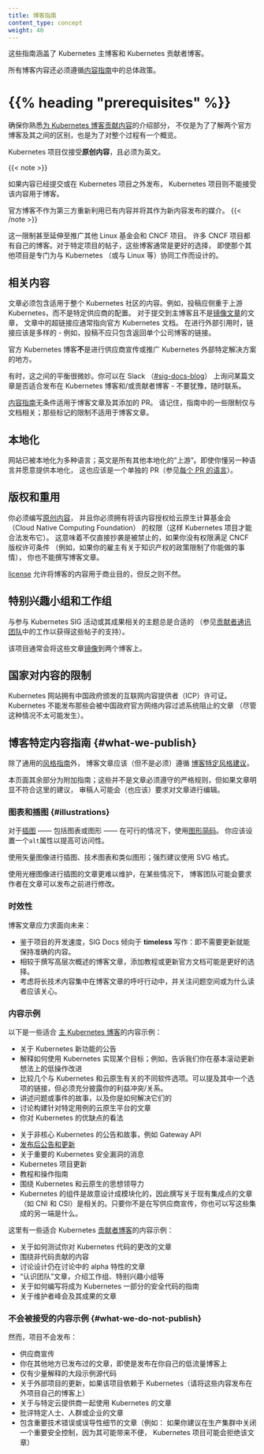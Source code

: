 ```yaml
---
title: 博客指南
content_type: concept
weight: 40
---
```

<!--
title: Blog guidelines
content_type: concept
weight: 40
-->

<!-- overview -->

<!--
These guidelines cover the main Kubernetes blog and the Kubernetes
contributor blog.

All blog content must also adhere to the overall policy in the
[content guide](/docs/contribute/style/content-guide/).
-->
这些指南涵盖了 Kubernetes 主博客和 Kubernetes 贡献者博客。

所有博客内容还必须遵循[内容指南](/zh-cn/docs/contribute/style/content-guide/)中的总体政策。

# {{% heading "prerequisites" %}}

<!--
Make sure you are familiar with the introduction sections of
[contributing to Kubernetes blogs](/docs/contribute/blog/), not just to learn about
the two official blogs and the differences between them, but also to get an overview
of the process.
-->
确保你熟悉[为 Kubernetes 博客贡献内容](/zh-cn/docs/contribute/blog/)的介绍部分，
不仅是为了了解两个官方博客及其之间的区别，也是为了对整个过程有一个概览。

<!--
## Original content

The Kubernetes project accepts **original content only**, in English.
-->
Kubernetes 项目仅接受**原创内容**，且必须为英文。

{{< note >}}
<!--
The Kubernetes project cannot accept content for the blog if it has already been submitted
or published outside of the Kubernetes project.

The official blogs are not available as a medium to repurpose existing content from any third
party as new content.
-->
如果内容已经提交或在 Kubernetes 项目之外发布，
Kubernetes 项目则不能接受该内容用于博客。

官方博客不作为第三方重新利用已有内容并将其作为新内容发布的媒介。
{{< /note >}}

<!--
This restriction even carries across to promoting other Linux Foundation and CNCF projects.
Many CNCF projects have their own blog. These are often a better choice for posts about a specific
project, even if that other project is designed specifically to work with Kubernetes (or with Linux,
etc).
-->
这一限制甚至延伸至推广其他 Linux 基金会和 CNCF 项目。
许多 CNCF 项目都有自己的博客。对于特定项目的帖子，这些博客通常是更好的选择，
即使那个其他项目是专门为与 Kubernetes （或与 Linux 等）协同工作而设计的。

<!--
## Relevant content

Articles must contain content that applies broadly to the Kubernetes community. For example, a
submission should focus on upstream Kubernetes as opposed to vendor-specific configurations.
For articles submitted to the main blog that are not
[mirror articles](/docs/contribute/blog/mirroring/), hyperlinks in the article should commonly
be to the official Kubernetes documentation. When making external references, links should be
diverse - for example, a submission shouldn't contain only links back to a single company's blog.
-->
## 相关内容

文章必须包含适用于整个 Kubernetes 社区的内容。例如，投稿应侧重于上游
Kubernetes，而不是特定供应商的配置。
对于提交到主博客且不是[镜像文章](/zh-cn/docs/contribute/blog/mirroring/)的文章，
文章中的超链接应通常指向官方 Kubernetes 文档。
在进行外部引用时，链接应该是多样的 - 例如，投稿不应只包含返回单个公司博客的链接。

<!--
The official Kubernetes blogs are **not** the place for vendor pitches or for articles that promote
a specific solution from outside Kubernetes.

Sometimes this is a delicate balance. You can ask in Slack ([#sig-docs-blog](https://kubernetes.slack.com/archives/CJDHVD54J))
for guidance on whether a post is appropriate for the Kubernetes blog and / or contributor blog -
don't hesitate to reach out.

The [content guide](/docs/contribute/style/content-guide/) applies unconditionally to blog articles
and the PRs that add them. Bear in mind that some restrictions in the guide state that they are only relevant to documentation; those marked restrictions don't apply to blog articles.
-->
官方 Kubernetes 博客**不**是进行供应商宣传或推广 Kubernetes 外部特定解决方案的地方。

有时，这之间的平衡很微妙。你可以在 Slack （[#sig-docs-blog](https://kubernetes.slack.com/archives/CJDHVD54J)）
上询问某篇文章是否适合发布在 Kubernetes 博客和/或贡献者博客 - 不要犹豫，随时联系。

[内容指南](/zh-cn/docs/contribute/style/content-guide/)无条件适用于博客文章及其添加的 PR。
请记住，指南中的一些限制仅与文档相关；那些标记的限制不适用于博客文章。

<!--
## Localization

The website is localized into many languages; English is the “upstream” for all the other
localizations. Even if you speak another language and would be happy to provide a localization,
that should be in a separate pull request (see [languages per PR](/docs/contribute/new-content/#languages-per-pr)).
-->
## 本地化

网站已被本地化为多种语言；英文是所有其他本地化的“上游”。即使你懂另一种语言并愿意提供本地化，
这也应该是一个单独的 PR（参见[每个 PR 的语言](/zh-cn/docs/contribute/new-content/#languages-per-pr)）。

<!--
## Copyright and reuse

You must write [original content](#original-content) and you must have permission to license
that content to the Cloud Native Computing Foundation (so that the Kubernetes project can
legally publish it).
This means that not only is direct plagiarism forbidden, you cannot write a blog article if
you don't have permission to meet the CNCF copyright license conditions (for example, if your
employer has a policy about intellectual property that restricts what you are allowed to do).

The [license](https://github.com/kubernetes/website/blob/main/LICENSE) for the blog allows
commercial use of the content for commercial purposes, but not the other way around.
-->
## 版权和重用

你必须编写[原创内容](#original-content)，
并且你必须拥有将该内容授权给云原生计算基金会（Cloud Native Computing Foundation）
的权限（这样 Kubernetes 项目才能合法发布它）。
这意味着不仅直接抄袭是被禁止的，如果你没有权限满足 CNCF 版权许可条件
（例如，如果你的雇主有关于知识产权的政策限制了你能做的事情），
你也不能撰写博客文章。

[license](https://github.com/kubernetes/website/blob/main/LICENSE)
允许将博客的内容用于商业目的，但反之则不然。

<!--
## Special interest groups and working groups

Topics related to participation in or results of Kubernetes SIG activities are always on
topic (see the work in the [Contributor Comms Team](https://github.com/kubernetes/community/blob/master/communication/contributor-comms/blogging-resources/blog-guidelines.md#contributor-comms-blog-guidelines)
for support on these posts).

The project typically [mirrors](/docs/contribute/blog/mirroring/) these articles to both blogs.
-->
## 特别兴趣小组和工作组

与参与 Kubernetes SIG 活动或其成果相关的主题总是合适的
（参见[贡献者通讯团队](https://github.com/kubernetes/community/blob/master/communication/contributor-comms/blogging-resources/blog-guidelines.md#contributor-comms-blog-guidelines)中的工作以获得这些帖子的支持）。

该项目通常会将这些文章[镜像](/zh-cn/docs/contribute/blog/mirroring/)到两个博客上。

<!--
## National restrictions on content

The Kubernetes website has an Internet Content Provider (ICP) licence from the government of China. Although it's unlikely to be a problem, Kubernetes cannot publish articles that would be blocked by the Chinese government's official filtering of internet content.
-->
## 国家对内容的限制

Kubernetes 网站拥有中国政府颁发的互联网内容提供者（ICP）许可证。
Kubernetes 不能发布那些会被中国政府官方网络内容过滤系统阻止的文章
（尽管这种情况不太可能发生）。

<!--
## Blog-specific content guidance {#what-we-publish}

As well as the general [style guide](/docs/contribute/style/style-guide/), blog articles should (not must) align to
the [blog-specific style recommendations](/docs/contribute/blog/article-submission/#article-content).

The remainder of this page is additional guidance; these are not strict rules that articles
must follow, but reviewers are likely to (and should) ask for edits to articles that are
obviously not aligned with the recommendations here.
-->
## 博客特定内容指南   {#what-we-publish}

除了通用的[风格指南](/zh-cn/docs/contribute/style/style-guide/)外，
博客文章应该（但不是必须）遵循
[博客特定风格建议](/zh-cn/docs/contribute/blog/article-submission/#article-content)。

本页面其余部分为附加指南；这些并不是文章必须遵守的严格规则，但如果文章明显不符合这里的建议，
审稿人可能会（也应该）要求对文章进行编辑。

<!--
### Diagrams and illustrations {#illustrations}

For [illustrations](/docs/contribute/blog/article-submission/#illustrations) - including diagrams or charts - use the [figure shortcode](https://gohugo.io/content-management/shortcodes/#figure)
where feasible. You should set an `alt` attribute for accessibility.
-->
### 图表和插图   {#illustrations}

对于[插图](/zh-cn/docs/contribute/blog/article-submission/#illustrations)
—— 包括图表或图形
—— 在可行的情况下，使用[图形简码](https://gohugo.io/content-management/shortcodes/#figure)。
你应该设置一个`alt`属性以提高可访问性。

<!--
Use vector images for illustrations, technical diagrams and similar graphics; SVG format is recommended as a strong preference.

Articles that use raster images for illustrations are more difficult to maintain and in some
cases the blog team may ask authors to revise the article before it could be published.
-->
使用矢量图像进行插图、技术图表和类似图形；强烈建议使用 SVG 格式。

使用光栅图像进行插图的文章更难以维护，在某些情况下，
博客团队可能会要求作者在文章可以发布之前进行修改。

<!--
### Timelessness

Blog posts should aim to be future proof

- Given the development velocity of the project, SIG Docs prefers _timeless_ writing: content that
  won't require updates to stay accurate for the reader.
- It can be a better choice to add a tutorial or update official documentation than to write a
  high level overview as a blog post.
- Consider concentrating the long technical content as a call to action of the blog post, and
  focus on the problem space or why readers should care.
-->
### 时效性

博客文章应力求面向未来：

- 鉴于项目的开发速度，SIG Docs 倾向于 **timeless** 写作：即不需要更新就能保持准确的内容。
- 相较于撰写高层次概述的博客文章，添加教程或更新官方文档可能是更好的选择。
- 考虑将长技术内容集中在博客文章的呼吁行动中，并关注问题空间或为什么读者应该关心。

<!--
### Content examples

Here are some examples of content that is appropriate for the
[main Kubernetes blog](/docs/contribute/blog/#main-blog):
-->
### 内容示例

以下是一些适合
[主 Kubernetes 博客](/zh-cn/docs/contribute/blog/#main-blog)的内容示例：

<!--
* Announcements about new Kubernetes capabilities
* Explanations of how to achieve an outcome using Kubernetes; for example, tell us about your
  low-toil improvement on the basic idea of a rolling deploy
* Comparisons of several different software options that have a link to Kubernetes and cloud native. It's
  OK to have a link to one of these options so long as you fully disclose your conflict of
  interest / relationship.
* Stories about problems or incidents, and how you resolved them
* Articles discussing building a cloud native platform for specific use cases
* Your opinion about the good or bad points about Kubernetes
-->
* 关于 Kubernetes 新功能的公告
* 解释如何使用 Kubernetes 实现某个目标；例如，告诉我们你在基本滚动更新想法上的低操作改进
* 比较几个与 Kubernetes 和云原生有关的不同软件选项。可以提及其中一个选项的链接，但必须充分披露你的利益冲突/关系。
* 讲述问题或事件的故事，以及你是如何解决它们的
* 讨论构建针对特定用例的云原生平台的文章
* 你对 Kubernetes 的优缺点的看法
<!--
* Announcements and stories about non-core Kubernetes, such as the Gateway API
* [Post-release announcements and updates](#post-release-comms)
* Messages about important Kubernetes security vulnerabilities
* Kubernetes projects updates
* Tutorials and walkthroughs
* Thought leadership around Kubernetes and cloud native
* The components of Kubernetes are purposely modular, so writing about existing integration
  points like CNI and CSI are on topic. Provided you don't write a vendor pitch, you can also write
  about what is on the other end of these integrations.
-->
* 关于非核心 Kubernetes 的公告和故事，例如 Gateway API
* [发布后公告和更新](#post-release-comms)
* 关于重要的 Kubernetes 安全漏洞的消息
* Kubernetes 项目更新
* 教程和操作指南
* 围绕 Kubernetes 和云原生的思想领导力
* Kubernetes 的组件是故意设计成模块化的，因此撰写关于现有集成点的文章
 （如 CNI 和 CSI）是相关的。只要你不是在写供应商宣传，你也可以写这些集成的另一端是什么。

<!--
Here are some examples of content that is appropriate for the Kubernetes
[contributor blog](/docs/contribute/blog/#contributor-blog):

* articles about how to test your change to Kubernetes code
* content around non-code contribution
* discussions about alpha features where the design is still under discussion
* "Meet the team" articles about working groups, special interest groups, etc.
* a guide about how to write secure code that will become part of Kubernetes itself
* articles about maintainer summits and the outcome of those summits
-->
这里有一些适合 Kubernetes [贡献者博客](/zh-cn/docs/contribute/blog/#contributor-blog)的内容示例：

* 关于如何测试你对 Kubernetes 代码的更改的文章
* 围绕非代码贡献的内容
* 讨论设计仍在讨论中的 alpha 特性的文章
* “认识团队”文章，介绍工作组、特别兴趣小组等
* 关于如何编写将成为 Kubernetes 一部分的安全代码的指南
* 关于维护者峰会及其成果的文章

<!--
### Examples of content that wouldn't be accepted {#what-we-do-not-publish}

However, the project will not publish:
-->
### 不会被接受的内容示例  {#what-we-do-not-publish}

然而，项目不会发布：

<!--
* vendor pitches
* an article you've published elsewhere, even if only to your own low-traffic blog
* large chunks of example source code with only a minimal explanation
* updates about an external project that works with our relies on Kubernetes (put those on
  the external project's own blog)
* articles about using Kubernetes with a specific cloud provider
* articles that criticise specific people, groups of people, or businesses
* articles that have important technical mistakes or misleading details (for example: if you
  recommend turning off an important security control in production clusters, because it can
  be inconvenient, the Kubernetes project is likely to reject the article).
-->
* 供应商宣传
* 你在其他地方已发布过的文章，即使是发布在你自己的低流量博客上
* 仅有少量解释的大段示例源代码
* 关于外部项目的更新，如果该项目依赖于 Kubernetes（请将这些内容发布在外项目自己的博客上）
* 关于与特定云提供商一起使用 Kubernetes 的文章
* 批评特定人士、人群或企业的文章
* 包含重要技术错误或误导性细节的文章（例如：
  如果你建议在生产集群中关闭一个重要安全控制，因为其可能带来不便，
  Kubernetes 项目可能会拒绝该文章）
